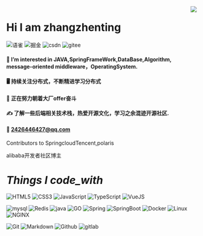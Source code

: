 <img align="right" src="https://github-readme-stats.vercel.app/api?username=AllianceTing&show_icons=true&theme=radical&icon_color=CE1D2D&text_color=718096" />

# Hi I am zhangzhenting

![语雀](https://img.shields.io/badge/TypeScript-007ACC.svg?style=flat-square&logo=语雀&logoColor=white)
![掘金](https://img.shields.io/badge/TypeScript-007ACC.svg?style=flat-square&logo=掘金&logoColor=white)
![csdn](https://img.shields.io/badge/TypeScript-007ACC.svg?style=flat-square&logo=csdn&logoColor=white)
![gitee](https://img.shields.io/badge/TypeScript-007ACC.svg?style=flat-square&logo=gitee&logoColor=white)

#### 📑 I’m interested in JAVA,SpringFrameWork,DataBase,Algorithm, message-oriented middleware，OperatingSystem.
#### 🖥️ 持续关注分布式，不断精进学习分布式
#### 💬 正在努力朝着大厂offer奋斗
#### ✍️ 了解一些后端相关技术栈，热爱开源文化，学习之余混迹开源社区.
#### 📮 2426446427@qq.com

Contributors to SpringcloudTencent,polaris

alibaba开发者社区博主

# _Things I code_with_
![HTML5](https://img.shields.io/badge/HTML5-E34F26.svg?style=flat-square&logo=html5&logoColor=white)
![CSS3](https://img.shields.io/badge/CSS3-1572B6.svg?style=flat-square&logo=css3&logoColor=white)
![JavaScript](https://img.shields.io/badge/JavaScript-323330.svg?style=flat-square&logo=javascript&logoColor=F7DF1E)
![TypeScript](https://img.shields.io/badge/TypeScript-007ACC.svg?style=flat-square&logo=typescript&logoColor=white)
![VueJS](https://img.shields.io/badge/Vue.js-35495e.svg?style=flat-square&logo=vue.js&logoColor=4FC08D)

![mysql](https://img.shields.io/badge/mysql-4479A1.svg?style=flat-square&logo=mysql&logoColor=white)
![Redis](https://img.shields.io/badge/redis-DC382D.svg?style=flat-square&logo=Redis&logoColor=white)
![java](https://img.shields.io/badge/java-FCC624.svg?style=flat-square&logo=java&logoColor=white)
![GO](https://img.shields.io/badge/GO-FCC624.svg?style=flat-square&logo=GO&logoColor=white)
![Spring](https://img.shields.io/badge/Spring-6DB33F.svg?style=flat-square&logo=spring&logoColor=white)
![SpringBoot](https://img.shields.io/badge/SpringBoot-6DB33F.svg?style=flat-square&logo=springboot&logoColor=white)
![Docker](https://img.shields.io/badge/-Docker-FCC624?style=flat-square&logo=docker&logoColor=white)
![Linux](https://img.shields.io/badge/Linux-FCC624?style=flat-square&logo=linux&logoColor=black)
![NGINX](https://img.shields.io/badge/nginx-009639.svg?style=flat-square&logo=nginx&logoColor=black)

![Git](https://img.shields.io/badge/-Git-FCC624?style=flat-square&logo=git)
![Markdown](https://img.shields.io/badge/Markdown-000000.svg?style=flat-square&logo=markdown&logoColor=white)
![Github](https://img.shields.io/badge/Github-100000.svg?style=flat-square&logo=github&logoColor=white)
![gitlab](https://img.shields.io/badge/Gitlab-330f63.svg?style=flat-square&logo=gitlab&logoColor=white)




